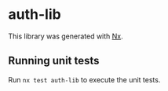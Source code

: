 # auth-lib

This library was generated with [Nx](https://nx.dev).

## Running unit tests

Run `nx test auth-lib` to execute the unit tests.
